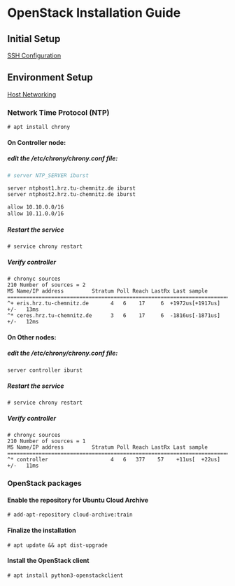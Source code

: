 # OpenStack Installation Guide

## Initial Setup
[SSH Configuration](https://github.com/kukkalli/OpenStack/blob/master/initial-setup/ssh.md#setup-ssh-keys)

## Environment Setup
[Host Networking](https://github.com/kukkalli/OpenStack/blob/master/environment-setup/host-networking.md#host-networking)

### Network Time Protocol (NTP)
```
# apt install chrony
```
#### On Controller node:
##### edit the /etc/chrony/chrony.conf file:
```bash
# server NTP_SERVER iburst

server ntphost1.hrz.tu-chemnitz.de iburst
server ntphost2.hrz.tu-chemnitz.de iburst

allow 10.10.0.0/16
allow 10.11.0.0/16

```

##### Restart the service
```
# service chrony restart
```

##### Verify controller
```
# chronyc sources
210 Number of sources = 2
MS Name/IP address         Stratum Poll Reach LastRx Last sample
===============================================================================
^+ eris.hrz.tu-chemnitz.de       4   6    17     6  +1972us[+1917us] +/-   13ms
^* ceres.hrz.tu-chemnitz.de      3   6    17     6  -1816us[-1871us] +/-   12ms
```

#### On Other nodes:
##### edit the /etc/chrony/chrony.conf file:
```bash
server controller iburst

```

##### Restart the service
```
# service chrony restart
```

##### Verify controller
```
# chronyc sources
210 Number of sources = 1
MS Name/IP address         Stratum Poll Reach LastRx Last sample
===============================================================================
^* controller                    4   6   377    57    +11us[  +22us] +/-   11ms
```

### OpenStack packages
#### Enable the repository for Ubuntu Cloud Archive
```
# add-apt-repository cloud-archive:train
```

#### Finalize the installation
```
# apt update && apt dist-upgrade
```


#### Install the OpenStack client
```
# apt install python3-openstackclient
```

